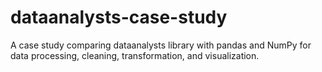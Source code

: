 # dataanalysts-case-study
A case study comparing dataanalysts library with pandas and NumPy for data processing, cleaning, transformation, and visualization.

